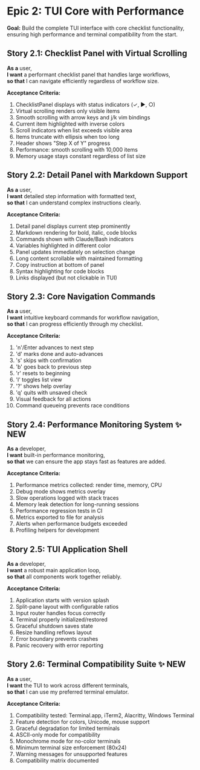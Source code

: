 # Epic 2: TUI Core with Performance

**Goal:** Build the complete TUI interface with core checklist functionality, ensuring high performance and terminal compatibility from the start.

## Story 2.1: Checklist Panel with Virtual Scrolling

**As a** user,  
**I want** a performant checklist panel that handles large workflows,  
**so that** I can navigate efficiently regardless of workflow size.

**Acceptance Criteria:**

1. ChecklistPanel displays with status indicators (✓, ▶, ○)
2. Virtual scrolling renders only visible items
3. Smooth scrolling with arrow keys and j/k vim bindings
4. Current item highlighted with inverse colors
5. Scroll indicators when list exceeds visible area
6. Items truncate with ellipsis when too long
7. Header shows "Step X of Y" progress
8. Performance: smooth scrolling with 10,000 items
9. Memory usage stays constant regardless of list size

## Story 2.2: Detail Panel with Markdown Support

**As a** user,  
**I want** detailed step information with formatted text,  
**so that** I can understand complex instructions clearly.

**Acceptance Criteria:**

1. Detail panel displays current step prominently
2. Markdown rendering for bold, italic, code blocks
3. Commands shown with Claude/Bash indicators
4. Variables highlighted in different color
5. Panel updates immediately on selection change
6. Long content scrollable with maintained formatting
7. Copy instruction at bottom of panel
8. Syntax highlighting for code blocks
9. Links displayed (but not clickable in TUI)

## Story 2.3: Core Navigation Commands

**As a** user,  
**I want** intuitive keyboard commands for workflow navigation,  
**so that** I can progress efficiently through my checklist.

**Acceptance Criteria:**

1. 'n'/Enter advances to next step
2. 'd' marks done and auto-advances
3. 's' skips with confirmation
4. 'b' goes back to previous step
5. 'r' resets to beginning
6. 'l' toggles list view
7. '?' shows help overlay
8. 'q' quits with unsaved check
9. Visual feedback for all actions
10. Command queueing prevents race conditions

## Story 2.4: Performance Monitoring System ✨ NEW

**As a** developer,  
**I want** built-in performance monitoring,  
**so that** we can ensure the app stays fast as features are added.

**Acceptance Criteria:**

1. Performance metrics collected: render time, memory, CPU
2. Debug mode shows metrics overlay
3. Slow operations logged with stack traces
4. Memory leak detection for long-running sessions
5. Performance regression tests in CI
6. Metrics exported to file for analysis
7. Alerts when performance budgets exceeded
8. Profiling helpers for development

## Story 2.5: TUI Application Shell

**As a** developer,  
**I want** a robust main application loop,  
**so that** all components work together reliably.

**Acceptance Criteria:**

1. Application starts with version splash
2. Split-pane layout with configurable ratios
3. Input router handles focus correctly
4. Terminal properly initialized/restored
5. Graceful shutdown saves state
6. Resize handling reflows layout
7. Error boundary prevents crashes
8. Panic recovery with error reporting

## Story 2.6: Terminal Compatibility Suite ✨ NEW

**As a** user,  
**I want** the TUI to work across different terminals,  
**so that** I can use my preferred terminal emulator.

**Acceptance Criteria:**

1. Compatibility tested: Terminal.app, iTerm2, Alacritty, Windows Terminal
2. Feature detection for colors, Unicode, mouse support
3. Graceful degradation for limited terminals
4. ASCII-only mode for compatibility
5. Monochrome mode for no-color terminals
6. Minimum terminal size enforcement (80x24)
7. Warning messages for unsupported features
8. Compatibility matrix documented
